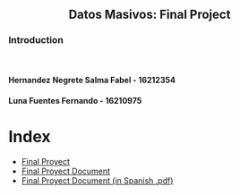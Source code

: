 <html>
<h2 align="center" > Datos Masivos: Final Project</h2>
<h3>Introduction</h3>

<br>
<h4>Hernandez Negrete Salma Fabel - 16212354</h4>
<h4>Luna Fuentes Fernando - 16210975</h4>
</html>

# Index

- [Final Proyect](https://github.com/everthx/datos_masivos/blob/finalProject/finalProject/FinalProyect.scala)
- [Final Proyect Document](https://github.com/everthx/datos_masivos/blob/finalProject/finalProject/Final%20Proyect%20Document.md#-final-project-document)
- [Final Proyect Document (in Spanish .pdf)]()

